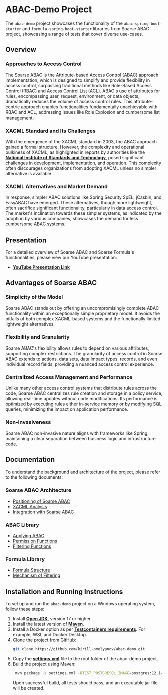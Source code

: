 # ABAC-Demo Project

The `abac-demo` project showcases the functionality of the `abac-spring-boot-starter` and `formula-spring-boot-starter` libraries from Soarse ABAC project, showcasing a range of tests that cover diverse use-cases.


## Overview

### Approaches to Access Control

The Soarse ABAC is the Attribute-based Access Control (ABAC) approach implementation, which is designed to simplify and provide flexibility in access
control, surpassing traditional methods like Role-Based Access Control (RBAC) and Access Control List (ACL). ABAC's use of attributes for rules,
encompassing user, request, environment, or data objects, dramatically reduces the volume of access control rules. This attribute-centric approach
enables functionalities fundamentally unachievable with RBAC and ACL, addressing issues like Role Explosion and cumbersome list management.

### XACML Standard and Its Challenges

With the emergence of the XACML standard in 2003, the ABAC approach gained a formal structure. However, the complexity and operational bulkiness of
XACML, as highlighted in reports by authorities like the **[National Institute of Standards and Technology](https://nvlpubs.nist.gov/nistpubs/specialpublications/NIST.sp.800-162.pdf)**, posed significant challenges in development,
implementation, and operation. This complexity often discourages organizations from adopting XACML unless no simpler alternative is available.

### XACML Alternatives and Market Demand

In response, simpler ABAC solutions like Spring Security SpEL, jCasbin, and EasyABAC have emerged. These alternatives, though more lightweight, often
sacrifice significant functionality, particularly in data access control. The market's inclination towards these simpler systems, as indicated by the
adoption by various companies, showcases the demand for less cumbersome ABAC systems.

## Presentation
For a detailed overview of Soarse ABAC and Soarse Formula's functionalities, please view our YouTube presentation:
- **[YouTube Presentation Link](https://youtu.be/H_C7lUaVlX4)**

## Advantages of Soarse ABAC

### Simplicity of the Model

Soarse ABAC stands out by offering an uncompromisingly complete ABAC functionality within an exceptionally simple proprietary model. It avoids the
pitfalls of both complex XACML-based systems and the functionally limited lightweight alternatives.

### Flexibility and Granularity

Soarse ABAC's flexibility allows rules to depend on various attributes, supporting complex restrictions. The granularity of access control in Soarse ABAC
extends to actions, data sets, data impact types, records, and even individual record fields, providing a nuanced access control experience.

### Centralized Access Management and Performance

Unlike many other access control systems that distribute rules across the code, Soarse ABAC centralizes rule creation and storage in a policy service, allowing
real-time updates without code modifications. Its performance is optimized by executing rules either in-service memory or by modifying SQL queries,
minimizing the impact on application performance.

### Non-Invasiveness

Soarse ABAC non-invasive nature aligns with frameworks like Spring, maintaining a clear separation between business logic and infrastructure code.

## Documentation
To understand the background and architecture of the project, please refer to the following documents:

### **Soarse ABAC Architecture**

- [Positioning of Soarse ABAC](https://drive.google.com/file/d/1qKoPvp-0JQvDT0ZqykFxGdLkhdAzZ1US/view?usp=drive_link)
- [XACML Analysis](https://drive.google.com/file/d/1SAMqPb4akguPs4RUvUGxx-LB2qdGLZ3X/view?usp=sharing)
- [Integration with Soarse ABAC](https://drive.google.com/file/d/14yMHUujAFE05Pyl5_lQTjKHnmTpnPUet/view?usp=sharing)

### **ABAC Library**

- [Applying ABAC](https://drive.google.com/file/d/1YrDyqgSL9Acpq5rDltVP9j4LjHHBApKX/view?usp=sharing)
- [Permission Functions](https://drive.google.com/file/d/1Mu8HhBUfpI05C2yMxNJ5RlMy5XvOFtMx/view?usp=sharing)
- [Filtering Functions](https://drive.google.com/file/d/1GDRj3QV9W9kNSuufi7boTirQqh8tU-eq/view?usp=sharing)

### **Formula Library**

- [Formula Structure](https://drive.google.com/file/d/1x83c6qpJYCsh04N_7P87GM77uwsPz28-/view?usp=sharing)
- [Mechanism of Filtering](https://drive.google.com/file/d/13gTzW7anACbS7dQGdK_mZQZABnJYDxtM/view?usp=sharing)

## Installation and Running Instructions

To set up and run the `abac-demo` project on a Windows operating system, follow these steps:

1. Install **[Open JDK](https://openjdk.org/)**, version 17 or higher.
2. Install the latest version of **[Maven](https://maven.apache.org/)**.
3. Install a Docker option as per **[Testcontainers requirements](https://www.testcontainers.org/supported_docker_environment/)**. For example, WSL
   and Docker Desktop.
4. Clone the project from GitHub:
   ```bash
   git clone https://github.com/kirill-omelyanov/abac-demo.git
   ```
5. Copy the **[settings.xml](https://drive.google.com/file/d/1SCalUNzhgkOECBvd4XUo7xqDanSe59W2/view?usp=sharing)** file to the root folder of the abac-demo project.
6. Build the project using Maven:
   ```bash
    mvn package -s settings.xml -DTEST_POSTGRESQL_IMAGE=postgres:12.1-alpine
   ```
   Upon successful build, all tests should pass, and an executable jar file will be created.
